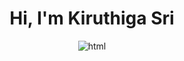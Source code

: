 <!DOCTYPE html>
<html lang="en">

<body>
    <h1 align="center">Hi, I'm Kiruthiga Sri</h1>
     <div align="center">
    <img src="https://media1.giphy.com/media/xFkgeu7dhfgqqxJqmj/giphy.gif?cid=6c09b952l4d8narx34bpndcay3fqi54d1d05kvfhubtn7t2g&ep=v1_gifs_search&rid=giphy.gif&ct=g" alt="html" />
     </div>

</body>
</html>


